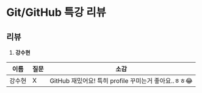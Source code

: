 # Git/GitHub 특강 리뷰

## 리뷰

1. **강수현**

|이름|질문|소감|
|--|--|--|
|강수현|X|GitHub 재밌어요! 특히 profile 꾸미는거 좋아요..ㅎㅎ:joy:|
